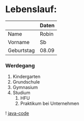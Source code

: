 # Lebenslauf:


|            | Daten     |
| ---------- |---------- |
| Name       | Robin     |
| Vorname    | Sb        |
| Geburtstag | 08.09     |


### Werdegang
1) Kindergarten
1) Grundschule
1) Gymnasium
1) Studium
    1) HFU
    1) Praktikum bei Unternehmen

! [java-code](https://raw.githubusercontent.com/Robin-Sb/turbo-octo-spoon/picture/linereader2.png)